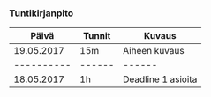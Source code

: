 ### Tuntikirjanpito
Päivä      | Tunnit | Kuvaus
---------- | ------ | ------
19.05.2017 | 15m    | Aiheen kuvaus
---------- | ------ | ------
18.05.2017 | 1h     | Deadline 1 asioita
